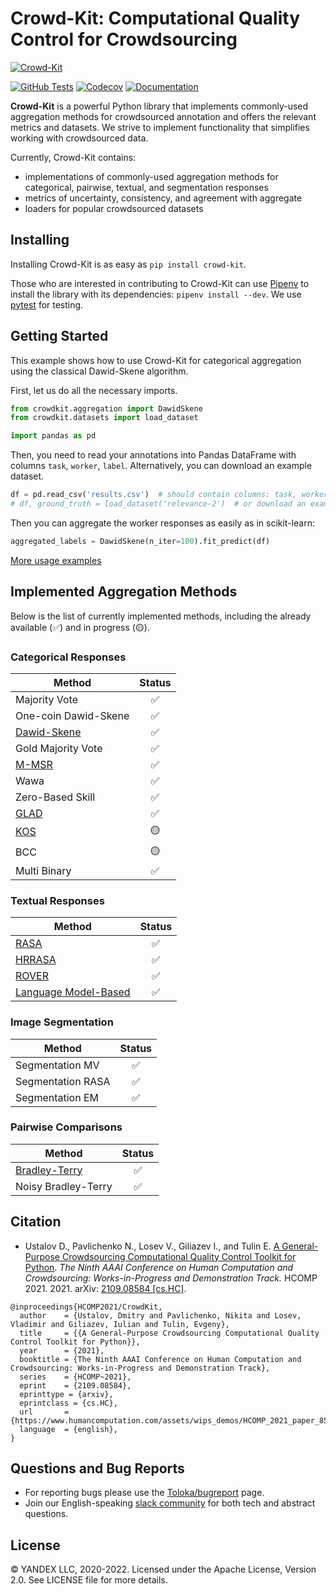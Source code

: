 # Crowd-Kit: Computational Quality Control for Crowdsourcing

[![Crowd-Kit](https://tlk.s3.yandex.net/crowd-kit/Crowd-Kit-GitHub.png)](https://github.com/Toloka/crowd-kit)

[![GitHub Tests][github_tests_badge]][github_tests_link]
[![Codecov][codecov_badge]][codecov_link]
[![Documentation][docs_badge]][docs_link]

[github_tests_badge]: https://github.com/Toloka/crowdlib/workflows/Tests/badge.svg?branch=main
[github_tests_link]: https://github.com/Toloka/crowdlib/actions?query=workflow:Tests
[codecov_badge]: https://codecov.io/gh/Toloka/crowd-kit/branch/main/graph/badge.svg
[codecov_link]: https://codecov.io/gh/Toloka/crowd-kit
[docs_badge]: https://img.shields.io/badge/docs-toloka.ai-1E2126
[docs_link]: https://toloka.ai/en/docs/crowd-kit/

**Crowd-Kit** is a powerful Python library that implements commonly-used aggregation methods for crowdsourced annotation and offers the relevant metrics and datasets. We strive to implement functionality that simplifies working with crowdsourced data.

Currently, Crowd-Kit contains:

* implementations of commonly-used aggregation methods for categorical, pairwise, textual, and segmentation responses
* metrics of uncertainty, consistency, and agreement with aggregate
* loaders for popular crowdsourced datasets

## Installing

Installing Crowd-Kit is as easy as `pip install crowd-kit`.

Those who are interested in contributing to Crowd-Kit can use [Pipenv](https://pipenv.pypa.io/) to install the library with its dependencies: `pipenv install --dev`. We use [pytest](https://pytest.org/) for testing.

## Getting Started

This example shows how to use Crowd-Kit for categorical aggregation using the classical Dawid-Skene algorithm.

First, let us do all the necessary imports.

````python
from crowdkit.aggregation import DawidSkene
from crowdkit.datasets import load_dataset

import pandas as pd
````

Then, you need to read your annotations into Pandas DataFrame with columns `task`, `worker`, `label`. Alternatively, you can download an example dataset.

````python
df = pd.read_csv('results.csv')  # should contain columns: task, worker, label
# df, ground_truth = load_dataset('relevance-2')  # or download an example dataset
````

Then you can aggregate the worker responses as easily as in scikit-learn:

````python
aggregated_labels = DawidSkene(n_iter=100).fit_predict(df)
````

[More usage examples](https://github.com/Toloka/crowd-kit/tree/main/examples)

## Implemented Aggregation Methods

Below is the list of currently implemented methods, including the already available (✅) and in progress (🟡).

### Categorical Responses

|Method|Status|
|-|:-:|
|Majority Vote|✅|
|One-coin Dawid-Skene|✅|
|[Dawid-Skene](https://doi.org/10.2307/2346806)|✅|
|Gold Majority Vote|✅|
|[M-MSR](https://proceedings.neurips.cc/paper/2020/hash/f86890095c957e9b949d11d15f0d0cd5-Abstract.html)|✅|
|Wawa|✅|
|Zero-Based Skill|✅|
|[GLAD](https://papers.nips.cc/paper/3644-whose-vote-should-count-more-optimal-integration-of-labels-from-labelers-of-unknown-expertise.pdf)|✅|
|[KOS](https://papers.nips.cc/paper/2011/file/c667d53acd899a97a85de0c201ba99be-Paper.pdf)|🟡|
|BCC|🟡|
|Multi Binary|✅|

### Textual Responses

|Method|Status|
|-|:-:|
|[RASA](https://doi.org/10.18653/v1/D19-5904)|✅|
|[HRRASA](https://doi.org/10.1145/3397271.3401239)|✅|
|[ROVER](https://ieeexplore.ieee.org/document/659110)|✅|
|[Language Model-Based](https://datasets-benchmarks-proceedings.neurips.cc/paper/2021/hash/65ded5353c5ee48d0b7d48c591b8f430-Abstract-round1.html)|✅|

### Image Segmentation

|Method|Status|
|-|:-:|
|Segmentation MV|✅|
|Segmentation RASA|✅|
|Segmentation EM|✅|

### Pairwise Comparisons

|Method|Status|
|-|:-:|
|[Bradley-Terry](https://doi.org/10.2307/2334029)|✅|
|Noisy Bradley-Terry|✅|

## Citation

* Ustalov D., Pavlichenko N., Losev V., Giliazev I., and Tulin E. [A General-Purpose Crowdsourcing Computational Quality Control Toolkit for Python](https://www.humancomputation.com/assets/wips_demos/HCOMP_2021_paper_85.pdf). *The Ninth AAAI Conference on Human Computation and Crowdsourcing: Works-in-Progress and Demonstration Track.* HCOMP 2021. 2021. arXiv: [2109.08584 [cs.HC]](https://arxiv.org/abs/2109.08584).

```(bibtex)
@inproceedings{HCOMP2021/CrowdKit,
  author    = {Ustalov, Dmitry and Pavlichenko, Nikita and Losev, Vladimir and Giliazev, Iulian and Tulin, Evgeny},
  title     = {{A General-Purpose Crowdsourcing Computational Quality Control Toolkit for Python}},
  year      = {2021},
  booktitle = {The Ninth AAAI Conference on Human Computation and Crowdsourcing: Works-in-Progress and Demonstration Track},
  series    = {HCOMP~2021},
  eprint    = {2109.08584},
  eprinttype = {arxiv},
  eprintclass = {cs.HC},
  url       = {https://www.humancomputation.com/assets/wips_demos/HCOMP_2021_paper_85.pdf},
  language  = {english},
}
```

## Questions and Bug Reports

* For reporting bugs please use the [Toloka/bugreport](https://github.com/Toloka/crowdlib/issues) page.
* Join our English-speaking [slack community](https://toloka.ai/community) for both tech and abstract questions.

## License

© YANDEX LLC, 2020-2022. Licensed under the Apache License, Version 2.0. See LICENSE file for more details.
